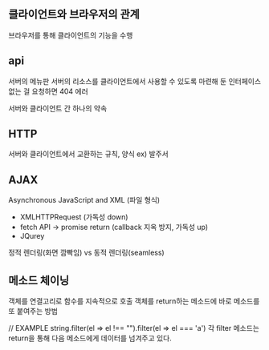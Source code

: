 ## 클라이언트와 브라우저의 관계
브라우저를 통해 클라이언트의 기능을 수행

## api 
서버의 메뉴판
서버의 리소스를 클라이언트에서 사용할 수 있도록 마련해 둔 인터페이스
없는 걸 요청하면 404 에러

서버와 클라이언트 간 하나의 약속

## HTTP
서버와 클라이언트에서 교환하는 규칙, 양식
ex) 발주서

## AJAX
Asynchronous JavaScript
and XML (파일 형식) 

- XMLHTTPRequest (가독성 down) 
- fetch API -> promise return (callback 지옥 방지, 가독성 up)
- JQurey

정적 렌더링(화면 깜빡임) vs 동적 렌더링(seamless)

## 메소드 체이닝
객체를 연결고리로 함수를 지속적으로 호출
객체를 return하는 메소드에 바로 메소드를 또 붙여주는 방법

// EXAMPLE 
string.filter(el => el !== "").filter(el => el === 'a')
각 filter 메소드는 return을 통해 다음 메소드에게 데이터를 넘겨주고 있다.

